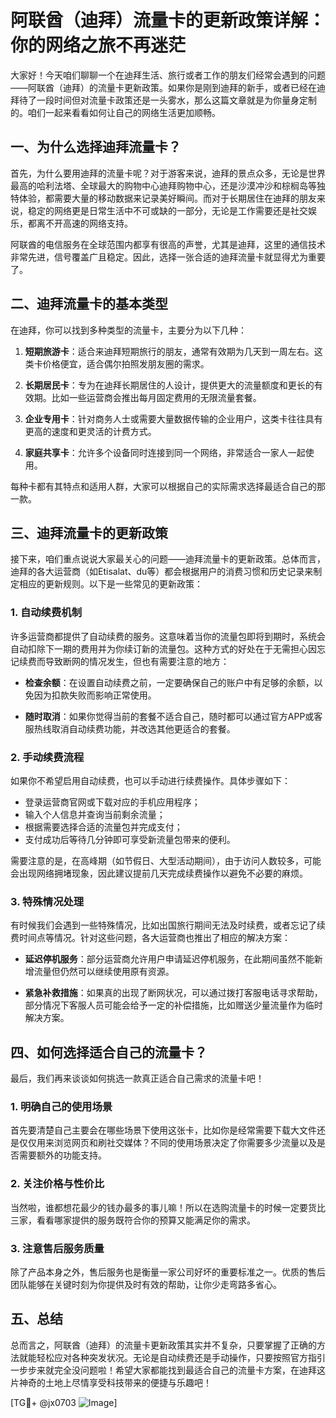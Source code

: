 # 阿联酋（迪拜）流量卡的更新政策详解：你的网络之旅不再迷茫

大家好！今天咱们聊聊一个在迪拜生活、旅行或者工作的朋友们经常会遇到的问题——阿联酋（迪拜）的流量卡更新政策。如果你是刚到迪拜的新手，或者已经在迪拜待了一段时间但对流量卡政策还是一头雾水，那么这篇文章就是为你量身定制的。咱们一起来看看如何让自己的网络生活更加顺畅。

## 一、为什么选择迪拜流量卡？

首先，为什么要用迪拜的流量卡呢？对于游客来说，迪拜的景点众多，无论是世界最高的哈利法塔、全球最大的购物中心迪拜购物中心，还是沙漠冲沙和棕榈岛等独特体验，都需要大量的移动数据来记录美好瞬间。而对于长期居住在迪拜的朋友来说，稳定的网络更是日常生活中不可或缺的一部分，无论是工作需要还是社交娱乐，都离不开高速的网络支持。

阿联酋的电信服务在全球范围内都享有很高的声誉，尤其是迪拜，这里的通信技术非常先进，信号覆盖广且稳定。因此，选择一张合适的迪拜流量卡就显得尤为重要了。

## 二、迪拜流量卡的基本类型

在迪拜，你可以找到多种类型的流量卡，主要分为以下几种：

1. **短期旅游卡**：适合来迪拜短期旅行的朋友，通常有效期为几天到一周左右。这类卡价格便宜，适合偶尔拍照发朋友圈的需求。
   
2. **长期居民卡**：专为在迪拜长期居住的人设计，提供更大的流量额度和更长的有效期。比如一些运营商会推出每月固定费用的无限流量套餐。

3. **企业专用卡**：针对商务人士或需要大量数据传输的企业用户，这类卡往往具有更高的速度和更灵活的计费方式。

4. **家庭共享卡**：允许多个设备同时连接到同一个网络，非常适合一家人一起使用。

每种卡都有其特点和适用人群，大家可以根据自己的实际需求选择最适合自己的那一款。

## 三、迪拜流量卡的更新政策

接下来，咱们重点说说大家最关心的问题——迪拜流量卡的更新政策。总体而言，迪拜的各大运营商（如Etisalat、du等）都会根据用户的消费习惯和历史记录来制定相应的更新规则。以下是一些常见的更新政策：

### 1. 自动续费机制

许多运营商都提供了自动续费的服务。这意味着当你的流量包即将到期时，系统会自动扣除下一期的费用并为你续订新的流量包。这种方式的好处在于无需担心因忘记续费而导致断网的情况发生，但也有需要注意的地方：

- **检查余额**：在设置自动续费之前，一定要确保自己的账户中有足够的余额，以免因为扣款失败而影响正常使用。
  
- **随时取消**：如果你觉得当前的套餐不适合自己，随时都可以通过官方APP或客服热线取消自动续费功能，并改选其他更适合的套餐。

### 2. 手动续费流程

如果你不希望启用自动续费，也可以手动进行续费操作。具体步骤如下：

- 登录运营商官网或下载对应的手机应用程序；
- 输入个人信息并查询当前剩余流量；
- 根据需要选择合适的流量包并完成支付；
- 支付成功后等待几分钟即可享受新流量包带来的便利。

需要注意的是，在高峰期（如节假日、大型活动期间），由于访问人数较多，可能会出现网络拥堵现象，因此建议提前几天完成续费操作以避免不必要的麻烦。

### 3. 特殊情况处理

有时候我们会遇到一些特殊情况，比如出国旅行期间无法及时续费，或者忘记了续费时间点等情况。针对这些问题，各大运营商也推出了相应的解决方案：

- **延迟停机服务**：部分运营商允许用户申请延迟停机服务，在此期间虽然不能新增流量但仍然可以继续使用原有资源。
  
- **紧急补救措施**：如果真的出现了断网状况，可以通过拨打客服电话寻求帮助，部分情况下客服人员可能会给予一定的补偿措施，比如赠送少量流量作为临时解决方案。

## 四、如何选择适合自己的流量卡？

最后，我们再来谈谈如何挑选一款真正适合自己需求的流量卡吧！

### 1. 明确自己的使用场景

首先要清楚自己主要会在哪些场景下使用这张卡，比如你是经常需要下载大文件还是仅仅用来浏览网页和刷社交媒体？不同的使用场景决定了你需要多少流量以及是否需要额外的功能支持。

### 2. 关注价格与性价比

当然啦，谁都想花最少的钱办最多的事儿嘛！所以在选购流量卡的时候一定要货比三家，看看哪家提供的服务既符合你的预算又能满足你的需求。

### 3. 注意售后服务质量

除了产品本身之外，售后服务也是衡量一家公司好坏的重要标准之一。优质的售后团队能够在关键时刻为你提供及时有效的帮助，让你少走弯路多省心。

## 五、总结

总而言之，阿联酋（迪拜）的流量卡更新政策其实并不复杂，只要掌握了正确的方法就能轻松应对各种突发状况。无论是自动续费还是手动操作，只要按照官方指引一步步来就完全没问题啦！希望大家都能找到最适合自己的流量卡方案，在迪拜这片神奇的土地上尽情享受科技带来的便捷与乐趣吧！

[TG💪+ @jx0703 ![Image](https://github.com/user-attachments/assets/dbca1d08-cadb-493c-b0ec-ad6f7a83f270)]